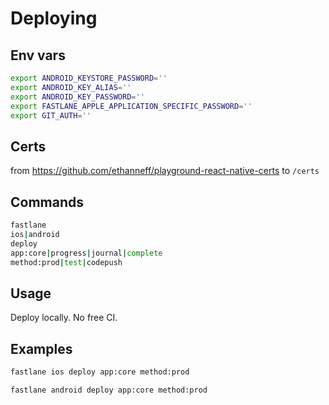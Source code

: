 # Deploying

## Env vars

```sh
export ANDROID_KEYSTORE_PASSWORD=''
export ANDROID_KEY_ALIAS=''
export ANDROID_KEY_PASSWORD=''
export FASTLANE_APPLE_APPLICATION_SPECIFIC_PASSWORD=''
export GIT_AUTH=''
```

## Certs

from https://github.com/ethanneff/playground-react-native-certs to `/certs`

## Commands

```sh
fastlane
ios|android
deploy
app:core|progress|journal|complete
method:prod|test|codepush
```

## Usage

Deploy locally. No free CI.

## Examples

```sh
fastlane ios deploy app:core method:prod
```

```sh
fastlane android deploy app:core method:prod
```
